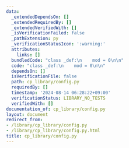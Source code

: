 ```yaml
---
data:
  _extendedDependsOn: []
  _extendedRequiredBy: []
  _extendedVerifiedWith: []
  _isVerificationFailed: false
  _pathExtension: py
  _verificationStatusIcon: ':warning:'
  attributes:
    links: []
  bundledCode: "class _def:\n    mod = 0\n\n"
  code: "class _def:\n    mod = 0\n\n"
  dependsOn: []
  isVerificationFile: false
  path: cp_library/config.py
  requiredBy: []
  timestamp: '2024-08-14 06:28:22+09:00'
  verificationStatus: LIBRARY_NO_TESTS
  verifiedWith: []
documentation_of: cp_library/config.py
layout: document
redirect_from:
- /library/cp_library/config.py
- /library/cp_library/config.py.html
title: cp_library/config.py
---
```

